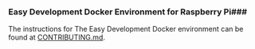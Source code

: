 ### Easy Development Docker Environment for Raspberry Pi###
The instructions for The Easy Development Docker environment can be found at [CONTRIBUTING.md](../../CONTRIBUTING.md#code-contributions-local-development).
